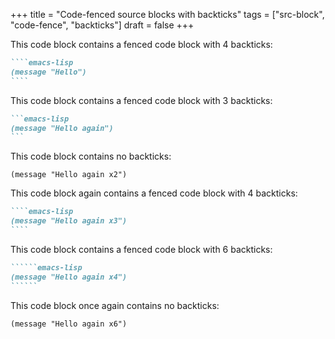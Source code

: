 +++
title = "Code-fenced source blocks with backticks"
tags = ["src-block", "code-fence", "backticks"]
draft = false
+++

This code block contains a fenced code block with 4 backticks:

`````md
````emacs-lisp
(message "Hello")
````
`````

This code block contains a fenced code block with 3 backticks:

`````md
```emacs-lisp
(message "Hello again")
```
`````

This code block contains no backticks:

`````emacs-lisp
(message "Hello again x2")
`````

This code block again contains a fenced code block with 4 backticks:

`````md
````emacs-lisp
(message "Hello again x3")
````
`````

This code block contains a fenced code block with 6 backticks:

```````md
``````emacs-lisp
(message "Hello again x4")
``````
```````

This code block once again contains no backticks:

```````emacs-lisp
(message "Hello again x6")
```````
